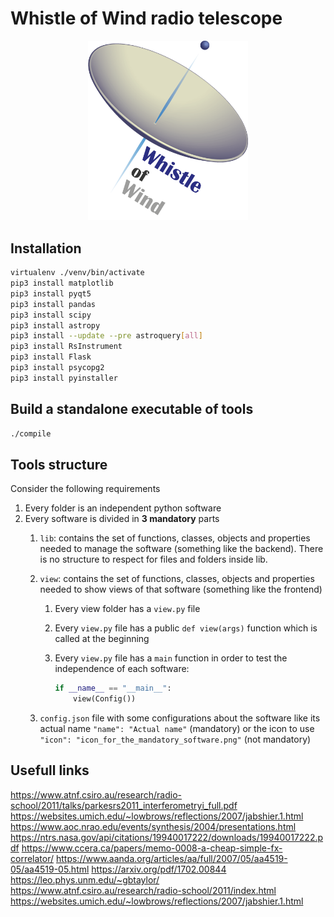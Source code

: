 # Whistle of Wind radio telescope

<p align="center">
  <img src="whistle_of_wind.png" width="256">
</p>

## Installation

<!-- ```bash
sudo apt install python3 -y
sudo apt install python3-full -y
sudo apt purge python3-matplotlib* -y
sudo apt purge python3-pyqt5* -y
sudo apt purge python3-pandas* -y
sudo apt purge python3-scipy* -y
sudo apt purge python3-astropy* -y
sudo apt purge python3-astroquery* -y
sudo apt purge python3-pyvisa* -y
sudo apt purge python3-flask* -y
sudo apt purge python3-psycopg2* -y
sudo pip3 uninstall RsInstrument --break-system-packages
sudo pip3 uninstall pyinstaller --break-system-packages
sudo pip3 uninstall matplotlib --break-system-packages
``` -->

<!-- sudo apt install python3-virtualenv -y -->
<!-- virtualenv venv -->

```bash
virtualenv ./venv/bin/activate
pip3 install matplotlib
pip3 install pyqt5
pip3 install pandas
pip3 install scipy
pip3 install astropy
pip3 install --update --pre astroquery[all]
pip3 install RsInstrument
pip3 install Flask
pip3 install psycopg2
pip3 install pyinstaller
```

## Build a standalone executable of tools

```bash
./compile
```

## Tools structure

Consider the following requirements

1. Every folder is an independent python software
2. Every software is divided in **3 mandatory** parts
   1. ```lib```: contains the set of functions, classes, objects and properties needed to manage the software (something like the backend). There is no structure to respect for files and folders inside lib.
   2. ```view```: contains the set of functions, classes, objects and properties needed to show views of that software (something like the frontend)
      1. Every view folder has a ```view.py``` file
      2. Every ```view.py``` file has a public ```def view(args)``` function which is called at the beginning
      3. Every ```view.py``` file has a ```main``` function in order to test the independence of each software:

            ```python
            if __name__ == "__main__":
                view(Config())
            ```

   3. ```config.json``` file with some configurations about the software like its actual name ```"name": "Actual name"``` (mandatory) or the icon to use ```"icon": "icon_for_the_mandatory_software.png"``` (not mandatory)

## Usefull links

<https://www.atnf.csiro.au/research/radio-school/2011/talks/parkesrs2011_interferometryi_full.pdf>
<https://websites.umich.edu/~lowbrows/reflections/2007/jabshier.1.html>
<https://www.aoc.nrao.edu/events/synthesis/2004/presentations.html>
<https://ntrs.nasa.gov/api/citations/19940017222/downloads/19940017222.pdf>
<https://www.ccera.ca/papers/memo-0008-a-cheap-simple-fx-correlator/>
<https://www.aanda.org/articles/aa/full/2007/05/aa4519-05/aa4519-05.html>
<https://arxiv.org/pdf/1702.00844>
<https://leo.phys.unm.edu/~gbtaylor/>
<https://www.atnf.csiro.au/research/radio-school/2011/index.html>
<https://websites.umich.edu/~lowbrows/reflections/2007/jabshier.1.html>
